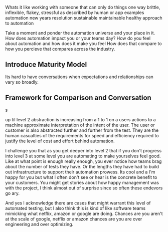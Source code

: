 Whats it like working with someone that can only do things one way
brittle, inflexible, flakey, stressful as described by human or app examples
automation new years resolution
sustainable maintainable healthy approach to automation

Take a moment and ponder the automation universe and your place in it.
How does automation impact you or your teams day? How do you feel about automation and how does it make you feel
How does that compare to how you percieve that compares across the industry.  

## Introduce Maturity Model 

Its hard to have conversations when expectations and relationships can vary so broadly. 
## Framework for Comparison and Conversation
s

up til level 2 abstraction is increasing from a 1 to 1 on a users actions to a machine approximate interpretation of the intent of the user. 
The user or customer is also abstracted further and further from the test. They are the human casualties of the requirements for speed and efficiency required to justify the level of cost and effort behind automation. 

I challenge you that as you get deeper into level 2 that if you don't progress into level 3 at some level you are automating to make yourselves feel good. Like at what point is enough really enough, you ever notice how teams brag about the number of tests they have. Or the lengths they have had to build out infrastructure to support their automation prowess. Its cool and a I'm happy for you but what I often don't see or hear is the concrete benefit to your customers. You might get stories about how happy management was with the project, I think almost out of surprise since so often these endevors go ary. 

And yes I acknowledge there are cases that might warrant this level of automated testing, but I also think this is kind of like software teams mimicking what netflix, amazon or google are doing. Chances are you aren't at the scale of google, netflix or amazon chances are you are over engineering and over optimizing. 